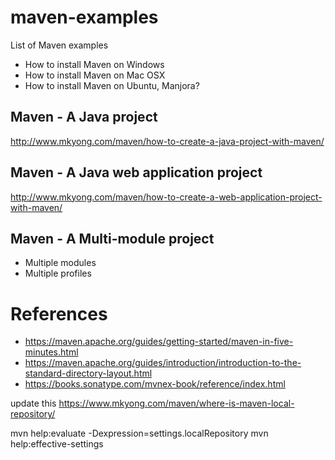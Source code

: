 # maven-examples
List of Maven examples

- How to install Maven on Windows
- How to install Maven on Mac OSX
- How to install Maven on Ubuntu, Manjora?

## Maven - A Java project
http://www.mkyong.com/maven/how-to-create-a-java-project-with-maven/

## Maven - A Java web application project
http://www.mkyong.com/maven/how-to-create-a-web-application-project-with-maven/

## Maven - A Multi-module project



- Multiple modules
- Multiple profiles


# References
- https://maven.apache.org/guides/getting-started/maven-in-five-minutes.html
- https://maven.apache.org/guides/introduction/introduction-to-the-standard-directory-layout.html
- https://books.sonatype.com/mvnex-book/reference/index.html


update this 
https://www.mkyong.com/maven/where-is-maven-local-repository/

mvn help:evaluate -Dexpression=settings.localRepository
mvn help:effective-settings
